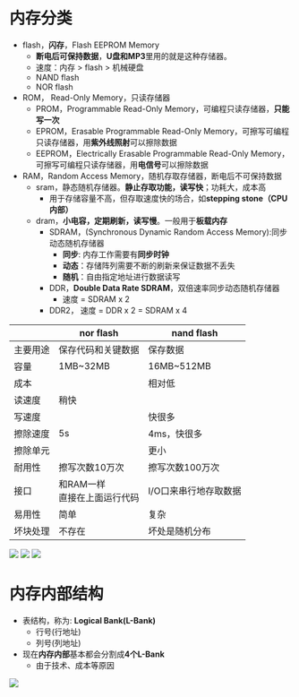 # 内存分类
- flash，**闪存**，Flash EEPROM Memory
	- **断电后可保持数据**，**U盘和MP3**里用的就是这种存储器。
	- 速度：内存 > flash > 机械硬盘
	- NAND flash
	- NOR flash
- ROM， Read-Only Memory，只读存储器
	- PROM，Programmable Read-Only Memory，可编程只读存储器，**只能写一次**
	- EPROM，Erasable Programmable Read-Only Memory，可擦写可编程只读存储器，用**紫外线照射**可以擦除数据
	- EEPROM，Electrically Erasable Programmable Read-Only Memory，可擦写可编程只读存储器，用**电信号**可以擦除数据
- RAM，Random Access Memory，随机存取存储器，断电后不可保持数据
	- sram，静态随机存储器。**静止存取功能，读写快**；功耗大，成本高
		- 用于存储容量不高，但存取速度快的场合，如**stepping stone（CPU内部）**
	- dram，**小电容，定期刷新，读写慢**。一般用于**板载内存**
		- SDRAM，(Synchronous Dynamic Random Access Memory):同步动态随机存储器
			- **同步**: 内存工作需要有**同步时钟**
			- **动态**：存储阵列需要不断的刷新来保证数据不丢失
			- **随机**：自由指定地址进行数据读写
		- DDR，**Double Data Rate SDRAM**，双倍速率同步动态随机存储器
			- 速度 = SDRAM x 2
		- DDR2， 速度 = DDR x 2 = SDRAM x 4

|      | nor flash            | nand flash   |
|------|----------------------|--------------|
| 主要用途 | 保存代码和关键数据            | 保存数据         |
| 容量   | 1MB~32MB             | 16MB~512MB   |
| 成本   |                      | 相对低          |
| 读速度  | 稍快                   |              |
| 写速度  |                      | 快很多          |
| 擦除速度 | 5s                   | 4ms，快很多      |
| 擦除单元 |                      | 更小           |
| 耐用性  | 擦写次数10万次             | 擦写次数100万次    |
| 接口   | 和RAM一样<br/>直接在上面运行代码 | I/O口来串行地存取数据 |
| 易用性  | 简单                   | 复杂           |
| 坏块处理 | 不存在                     | 坏处是随机分布      |

![](../../photo/Pasted%20image%2020221128182644.png)
![](../../photo/Pasted%20image%2020221128182707.png)
![](../../photo/Pasted%20image%2020221128183015.png)

# 内存内部结构
- 表结构，称为: **Logical Bank(L-Bank)**
	- 行号(行地址)
	- 列号(列地址)
- 现在**内存内部**基本都会分割成**4个L-Bank**
	- 由于技术、成本等原因

![](../../photo/Pasted%20image%2020230424104444.png)